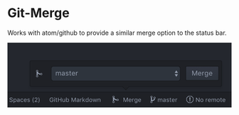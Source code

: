 # Git-Merge

Works with atom/github to provide a similar merge option to the status bar.

![A screenshot of your package](Screenshot.png)
